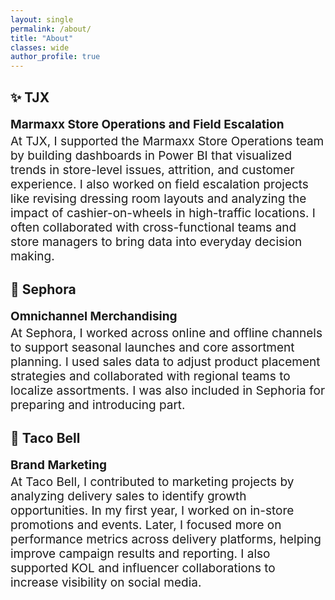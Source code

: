 ```yaml
---
layout: single
permalink: /about/
title: "About"
classes: wide
author_profile: true
---
```

## ✨ TJX  
<p style="font-size: 19px; margin-bottom: 0;"><strong>Marmaxx Store Operations and Field Escalation</strong></p>
<p style="font-size: 19px; margin-top: 4px;">
At TJX, I supported the Marmaxx Store Operations team by building dashboards in Power BI that visualized trends in store-level issues, attrition, and customer experience. I also worked on field escalation projects like revising dressing room layouts and analyzing the impact of cashier-on-wheels in high-traffic locations. I often collaborated with cross-functional teams and store managers to bring data into everyday decision making.
</p>

## 💄 Sephora  
<p style="font-size: 19px; margin-bottom: 0;"><strong>Omnichannel Merchandising</strong></p>
<p style="font-size: 19px; margin-top: 4px;">
At Sephora, I worked across online and offline channels to support seasonal launches and core assortment planning. I used sales data to adjust product placement strategies and collaborated with regional teams to localize assortments. I was also included in Sephoria for preparing and introducing part.
</p>

## 🌮 Taco Bell  
<p style="font-size: 19px; margin-bottom: 0;"><strong>Brand Marketing</strong></p>
<p style="font-size: 19px; margin-top: 4px;">
At Taco Bell, I contributed to marketing projects by analyzing delivery sales to identify growth opportunities. In my first year, I worked on in-store promotions and events. Later, I focused more on performance metrics across delivery platforms, helping improve campaign results and reporting. I also supported KOL and influencer collaborations to increase visibility on social media.
</p>

